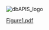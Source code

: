 ![dbAPIS_logo](https://github.com/azureycy/dbAPIS/assets/90859231/ac60e454-ecc0-4cdc-8419-35cdf3db2588)

[Figure1.pdf](https://github.com/azureycy/dbAPIS/files/12601747/Figure1.pdf)
